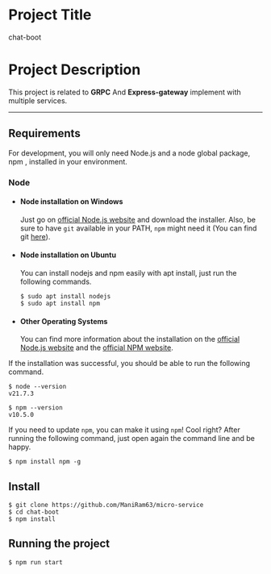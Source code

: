 # Project Title

chat-boot

# Project Description

This project is related to **GRPC** And **Express-gateway** implement with multiple services.

---

## Requirements

For development, you will only need Node.js and a node global package, npm ,
installed in your environment.

### Node

-   #### Node installation on Windows

    Just go on [official Node.js website](https://nodejs.org/) and download the
    installer. Also, be sure to have `git` available in your PATH, `npm` might
    need it (You can find git [here](https://git-scm.com/)).

-   #### Node installation on Ubuntu

    You can install nodejs and npm easily with apt install, just run the
    following commands.

        $ sudo apt install nodejs
        $ sudo apt install npm

-   #### Other Operating Systems
    You can find more information about the installation on the
    [official Node.js website](https://nodejs.org/) and the
    [official NPM website](https://npmjs.org/).

If the installation was successful, you should be able to run the following
command.

    $ node --version
    v21.7.3

    $ npm --version
    v10.5.0

If you need to update `npm`, you can make it using `npm`! Cool right? After
running the following command, just open again the command line and be happy.

    $ npm install npm -g

## Install

    $ git clone https://github.com/ManiRam63/micro-service
    $ cd chat-boot
    $ npm install

## Running the project

    $ npm run start
